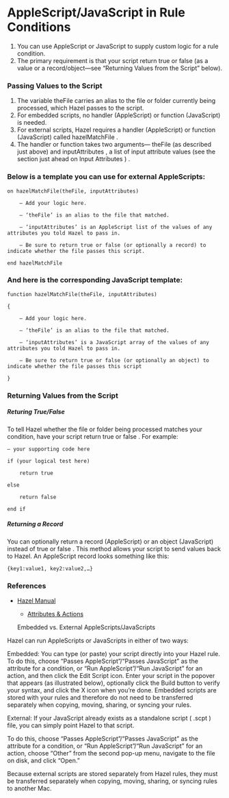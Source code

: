 # AppleScript/JavaScript in Rule Conditions
1. You can use AppleScript or JavaScript to supply custom logic for a rule condition. 
2. The primary requirement is that your script return  true  or  false  (as a value or a record/object—see “Returning Values from the Script” below).



### Passing Values to the Script
1. The variable  theFile  carries an alias to the file or folder currently being processed, which Hazel passes to the script.
2. For  embedded  scripts, no handler (AppleScript) or function (JavaScript) is needed. 
3. For  external  scripts, Hazel requires a handler (AppleScript) or function (JavaScript) called  hazelMatchFile . 
4. The handler or function takes two arguments— theFile  (as described just above) and  inputAttributes , a list of input attribute values (see the section just ahead on  Input Attributes ) .

### Below is a template you can use for external AppleScripts:
```
on hazelMatchFile(theFile, inputAttributes)

    — Add your logic here.

    — ‘theFile’ is an alias to the file that matched.

    — ‘inputAttributes’ is an AppleScript list of the values of any attributes you told Hazel to pass in.

    — Be sure to return true or false (or optionally a record) to indicate whether the file passes this script.

end hazelMatchFile
```

### And here is the corresponding JavaScript template:
```
function hazelMatchFile(theFile, inputAttributes)

{

    — Add your logic here.

    — ‘theFile’ is an alias to the file that matched.

    — ‘inputAttributes’ is a JavaScript array of the values of any attributes you told Hazel to pass in.

    — Be sure to return true or false (or optionally an object) to indicate whether the file passes this script

}
```

### Returning Values from the Script
##### Returing True/False
To tell Hazel whether the file or folder being processed matches your condition, have your script return  true  or  false . For example:
```
— your supporting code here

if (your logical test here)

    return true

else

    return false

end if
```

##### Returning a Record
You can optionally return a  record  (AppleScript) or an  object  (JavaScript) instead of  true  or  false . This method allows your script to send values back to Hazel. An AppleScript record looks something like this:
```
{key1:value1, key2:value2,…}
```
 
 ### References
- [Hazel Manual](https://www.noodlesoft.com/manual/hazel)
  - [Attributes & Actions](https://www.noodlesoft.com/manual/hazel/attributes-actions/using-applescript-or-javascript/)


  Embedded vs. External AppleScripts/JavaScripts

Hazel can run AppleScripts or JavaScripts in either of two ways:

Embedded:  You can type (or paste) your script directly into your Hazel rule. To do this, choose “Passes AppleScript”/“Passes JavaScript” as the attribute for a condition, or “Run AppleScript”/“Run JavaScript” for an action, and then click the Edit Script     icon. Enter your script in the popover that appears (as illustrated below), optionally click the Build     button to verify your syntax, and click the X     icon when you’re done. Embedded scripts are stored with your rules and therefore do not need to be transferred separately when copying, moving, sharing, or syncing your rules.



External:  If your JavaScript already exists as a standalone script ( .scpt ) file, you can simply point Hazel to that script. 


To do this, choose “Passes AppleScript”/“Passes JavaScript” as the attribute for a condition, or “Run AppleScript”/“Run JavaScript” for an action, 
choose “Other” from the second pop-up menu, navigate to the file on disk, and click “Open.” 

Because external scripts are stored separately from Hazel rules, they must be transferred separately when copying, moving, sharing, or syncing rules to another Mac.